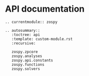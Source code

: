 # API documentation

```{eval-rst}
.. currentmodule:: zospy

.. autosummary::
   :toctree: api
   :template: custom-module.rst
   :recursive:

   zospy.zpcore
   zospy.analyses
   zospy.api.constants
   zospy.functions
   zospy.solvers
```
